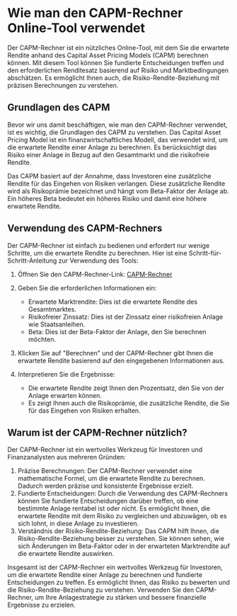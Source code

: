 Wie man den CAPM-Rechner Online-Tool verwendet
==============================================

Der CAPM-Rechner ist ein nützliches Online-Tool, mit dem Sie die erwartete Rendite anhand des Capital Asset Pricing Models (CAPM) berechnen können. Mit diesem Tool können Sie fundierte Entscheidungen treffen und den erforderlichen Renditesatz basierend auf Risiko und Marktbedingungen abschätzen. Es ermöglicht Ihnen auch, die Risiko-Rendite-Beziehung mit präzisen Berechnungen zu verstehen.

Grundlagen des CAPM
-------------------

Bevor wir uns damit beschäftigen, wie man den CAPM-Rechner verwendet, ist es wichtig, die Grundlagen des CAPM zu verstehen. Das Capital Asset Pricing Model ist ein finanzwirtschaftliches Modell, das verwendet wird, um die erwartete Rendite einer Anlage zu berechnen. Es berücksichtigt das Risiko einer Anlage in Bezug auf den Gesamtmarkt und die risikofreie Rendite.

Das CAPM basiert auf der Annahme, dass Investoren eine zusätzliche Rendite für das Eingehen von Risiken verlangen. Diese zusätzliche Rendite wird als Risikoprämie bezeichnet und hängt vom Beta-Faktor der Anlage ab. Ein höheres Beta bedeutet ein höheres Risiko und damit eine höhere erwartete Rendite.

Verwendung des CAPM-Rechners
----------------------------

Der CAPM-Rechner ist einfach zu bedienen und erfordert nur wenige Schritte, um die erwartete Rendite zu berechnen. Hier ist eine Schritt-für-Schritt-Anleitung zur Verwendung des Tools:

1. Öffnen Sie den CAPM-Rechner-Link: [CAPM-Rechner](https://www.onlinecalculatorsfree.com/de/financial/capm-calculator.html)
2. Geben Sie die erforderlichen Informationen ein:
    
    
    - Erwartete Marktrendite: Dies ist die erwartete Rendite des Gesamtmarktes.
    - Risikofreier Zinssatz: Dies ist der Zinssatz einer risikofreien Anlage wie Staatsanleihen.
    - Beta: Dies ist der Beta-Faktor der Anlage, den Sie berechnen möchten.
3. Klicken Sie auf "Berechnen" und der CAPM-Rechner gibt Ihnen die erwartete Rendite basierend auf den eingegebenen Informationen aus.
4. Interpretieren Sie die Ergebnisse:
    
    
    - Die erwartete Rendite zeigt Ihnen den Prozentsatz, den Sie von der Anlage erwarten können.
    - Es zeigt Ihnen auch die Risikoprämie, die zusätzliche Rendite, die Sie für das Eingehen von Risiken erhalten.

Warum ist der CAPM-Rechner nützlich?
------------------------------------

Der CAPM-Rechner ist ein wertvolles Werkzeug für Investoren und Finanzanalysten aus mehreren Gründen:

1. Präzise Berechnungen: Der CAPM-Rechner verwendet eine mathematische Formel, um die erwartete Rendite zu berechnen. Dadurch werden präzise und konsistente Ergebnisse erzielt.
2. Fundierte Entscheidungen: Durch die Verwendung des CAPM-Rechners können Sie fundierte Entscheidungen darüber treffen, ob eine bestimmte Anlage rentabel ist oder nicht. Es ermöglicht Ihnen, die erwartete Rendite mit dem Risiko zu vergleichen und abzuwägen, ob es sich lohnt, in diese Anlage zu investieren.
3. Verständnis der Risiko-Rendite-Beziehung: Das CAPM hilft Ihnen, die Risiko-Rendite-Beziehung besser zu verstehen. Sie können sehen, wie sich Änderungen im Beta-Faktor oder in der erwarteten Marktrendite auf die erwartete Rendite auswirken.

Insgesamt ist der CAPM-Rechner ein wertvolles Werkzeug für Investoren, um die erwartete Rendite einer Anlage zu berechnen und fundierte Entscheidungen zu treffen. Es ermöglicht Ihnen, das Risiko zu bewerten und die Risiko-Rendite-Beziehung zu verstehen. Verwenden Sie den CAPM-Rechner, um Ihre Anlagestrategie zu stärken und bessere finanzielle Ergebnisse zu erzielen.
